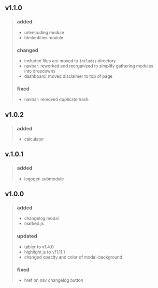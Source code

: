 ## **v1.1.0**
> ### added
> * urlencoding module
> * htmlentities module
> ### changed
> * included files are moved to `includes` directory
> * navbar: reworked and reorganized to simplify gathering modules into dropdowns
> * dashboard: moved disclaimer to top of page
> ### fixed
> * navbar: removed duplicate hash

## **v1.0.2**
> ### added
> * calculator

## **v.1.0.1**
> ### added
> * logogen submodule


## **v1.0.0**
> ### added
> * changelog modal
> * marked.js
> ### updated
> * tabler to v1.4.0
> * highlight.js to v11.11.1
> * changed opacity and color of modal-background
> ### fixed
> * href on nav changelog button